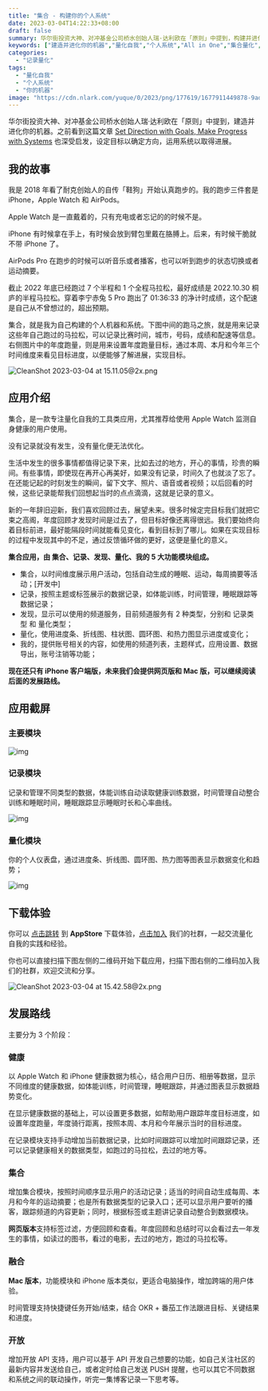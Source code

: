 ```yaml
---
title: "集合 - 构建你的个人系统"
date: 2023-03-04T14:22:33+08:00
draft: false
summary: 华尔街投资大神、对冲基金公司桥水创始人瑞·达利欧在「原则」中提到，构建并进化你的机器。之前看到文章 Set Direction with Goals, Make Progress with Systems 也深受启发，设定目标以确定方向，运用系统以取得进展。集合，就是我为自己构建的个人机器和系统。
keywords: ["建造并进化你的机器","量化自我","个人系统","All in One","集合量化","记录量化","跑步三件套","没有记录就没有发生","没有量化便无法优化","Gyroscope"]
categories:
  - "记录量化"
tags:
  - "量化自我"
  - "个人系统"
  - "你的机器"
image: "https://cdn.nlark.com/yuque/0/2023/png/177619/1677911449878-9ade2a1e-b930-4624-9581-ffdd21f86221.png"
---
```


华尔街投资大神、对冲基金公司桥水创始人瑞·达利欧在「原则」中提到，建造并进化你的机器。之前看到这篇文章 [Set Direction with Goals, Make Progress with Systems](https://ashleyjanssen.com/set-direction-with-goals-make-progress-with-systems/) 也深受启发，设定目标以确定方向，运用系统以取得进展。

## 我的故事

我是 2018 年看了耐克创始人的自传「鞋狗」开始认真跑步的。我的跑步三件套是 iPhone，Apple Watch 和 AirPods。

Apple Watch 是一直戴着的，只有充电或者忘记的的时候不是。

iPhone 有时候拿在手上，有时候会放到臂包里戴在胳膊上。后来，有时候干脆就不带 iPhone 了。

AirPods Pro 在跑步的时候可以听音乐或者播客，也可以听到跑步的状态切换或者运动摘要。

截止 2022 年底已经跑过 7 个半程和 1 个全程马拉松，最好成绩是 2022.10.30 桐庐的半程马拉松。穿着李宁赤兔 5 Pro 跑出了 01:36:33 的净计时成绩，这个配速是自己从不曾想过的，超出预期。

集合，就是我为自己构建的个人机器和系统。下图中间的跑马之旅，就是用来记录这些年自己跑过的马拉松，可以记录比赛时间，城市，号码，成绩和配速等信息。右侧图片中的年度跑量，则是用来设置年度跑量目标，通过本周、本月和今年三个时间维度来看见目标进度，以便能够了解进展，实现目标。

![CleanShot 2023-03-04 at 15.11.05@2x.png](https://cdn.nlark.com/yuque/0/2023/png/177619/1677913899734-d7c6b570-df79-4366-816c-f61d5327a4e0.png?x-oss-process=image%2Fresize%2Cw_1500%2Climit_0)

## 应用介绍

集合，是一款专注量化自我的工具类应用，尤其推荐给使用 Apple Watch 监测自身健康的用户使用。

没有记录就没有发生，没有量化便无法优化。

生活中发生的很多事情都值得记录下来，比如去过的地方，开心的事情，珍贵的瞬间。有些事情，即使现在再开心再美好，如果没有记录，时间久了也就淡了忘了。在还能记起的时刻发生的瞬间，留下文字、照片、语音或者视频；以后回看的时候，这些记录能帮我们回想起当时的点点滴滴，这就是记录的意义。

新的一年辞旧迎新，我们喜欢回顾过去，展望未来。很多时候定完目标我们就把它束之高阁，年度回顾才发现时间是过去了，但目标好像还离得很远。我们要始终向着目标前进，最好能隔段时间就能看见变化，看到目标到了哪儿。如果在实现目标的过程中发现其中的不足，通过反馈循环做的更好，这便是量化的意义。

**集合应用，由 集合、记录、发现、量化、我的 5 大功能模块组成。**

- 集合，以时间维度展示用户活动，包括自动生成的睡眠、运动，每周摘要等活动；[开发中]
- 记录，按照主题或标签展示的数据记录，如体能训练，时间管理，睡眠跟踪等数据记录；
- 发现，显示可以使用的频道服务，目前频道服务有 2 种类型，分别和 记录类型 和 量化类型；
- 量化，使用进度条、折线图、柱状图、圆环图、和热力图显示进度或变化；
- 我的，提供账号相关的内容，如使用的频道列表，主题样式，应用设置、数据导出，账号注销等功能；

**现在还只有 iPhone 客户端版，未来我们会提供网页版和 Mac 版，可以继续阅读后面的发展路线。**

## 应用截屏

### 主要模块

![img](https://cdn.nlark.com/yuque/0/2023/png/177619/1677911449878-9ade2a1e-b930-4624-9581-ffdd21f86221.png)

### 记录模块

记录和管理不同类型的数据，体能训练自动读取健康训练数据，时间管理自动整合训练和睡眠时间，睡眠跟踪显示睡眠时长和心率曲线。

![img](https://cdn.nlark.com/yuque/0/2023/png/177619/1677911574722-f742a7bd-21aa-4088-935c-e7651f2ca151.png)

### 量化模块

你的个人仪表盘，通过进度条、折线图、圆环图、热力图等图表显示数据变化和趋势；

![img](https://cdn.nlark.com/yuque/0/2023/png/177619/1677911853470-d3c5b255-5911-4afd-8502-97eaf7e56e66.png)

## 下载体验

你可以 [点击跳转](https://t.cmcn.me/app) 到 **AppStore** 下载体验，[点击加入](https://t.me/qscircle) 我们的社群，一起交流量化自我的实践和经验。

你也可以直接扫描下图左侧的二维码开始下载应用，扫描下图右侧的二维码加入我们的社群，欢迎交流和分享。

![CleanShot 2023-03-04 at 15.42.58@2x.png](https://cdn.nlark.com/yuque/0/2023/png/177619/1677915805997-65fd180b-1446-4cf1-940f-d7432f2d77ad.png?x-oss-process=image%2Fresize%2Cw_1500%2Climit_0)

## 发展路线

主要分为 3 个阶段：

### 健康

以 Apple Watch 和 iPhone 健康数据为核心，结合用户日历、相册等数据，显示不同维度的健康数据，如体能训练，时间管理，睡眠跟踪，并通过图表显示数据趋势变化。

在显示健康数据的基础上，可以设置更多数据，如帮助用户跟踪年度目标进度，如设置年度跑量，年度骑行距离，按照本周、本月和今年展示当时的目标进度。

在记录模块支持手动增加当前数据记录，比如时间跟踪可以增加时间跟踪记录，还可以记录健康相关的数据类型，如跑过的马拉松，去过的地方等。

### 集合

增加集合模块，按照时间顺序显示用户的活动记录；适当的时间自动生成每周、本月和今年的运动摘要；也是所有数据类型的记录入口；还可以显示用户要听的播客，跟踪频道的内容更新；同时，根据标签或主题讲记录自动整合到数据模块。

**网页版本**支持标签过滤，方便回顾和查看。年度回顾和总结时可以会看过去一年发生的事情，如读过的图书，看过的电影，去过的地方，跑过的马拉松等。

### 融合

**Mac 版本**，功能模块和 iPhone  版本类似，更适合电脑操作，增加跨端的用户体验。

时间管理支持快捷键任务开始/结束，结合 OKR + 番茄工作法跟进目标、关键结果和进度。

### 开放

增加开放 API 支持，用户可以基于 API 开发自己想要的功能，如自己关注社区的最新内容并发送给自己，或者定时给自己发送 PUSH 提醒，也可以其它不同数据和系统之间的联动操作，听完一集博客记录一下思考等。